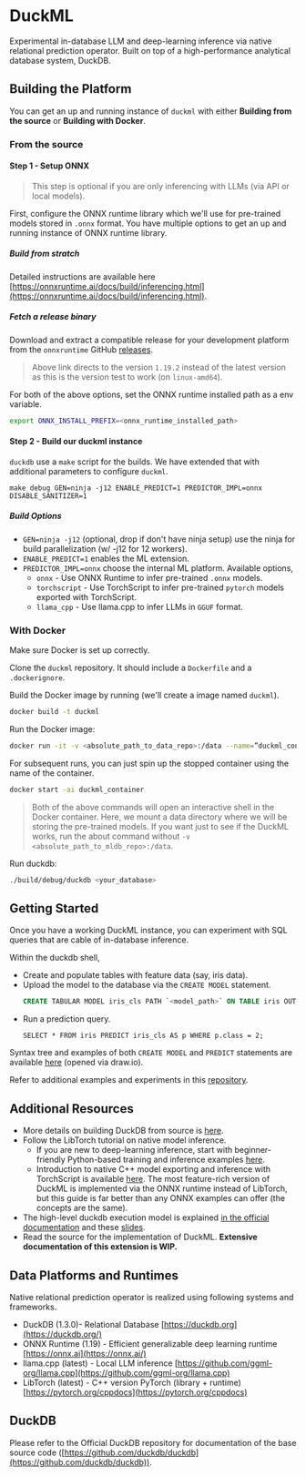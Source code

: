 # DuckML

Experimental in-database LLM and deep-learning inference via native relational prediction operator. Built on top of a high-performance analytical database system, DuckDB. 

##  Building the Platform

You can get an up and running instance of `duckml` with either **Building from the source** or **Building with Docker**. 

### From the source

#### Step 1 - Setup ONNX

> This step is optional if you are only inferencing with LLMs (via API or local models).

First, configure the ONNX runtime library which we'll use for pre-trained models stored in `.onnx` format. You have multiple options to get an up and running instance of ONNX runtime library.

##### Build from stratch

Detailed instructions are available here [https://onnxruntime.ai/docs/build/inferencing.html](https://onnxruntime.ai/docs/build/inferencing.html).

##### Fetch a release binary

Download and extract a compatible release for your development platform from the `onnxruntime` GitHub [releases](https://github.com/microsoft/onnxruntime/releases/tag/v1.19.2).  

> Above link directs to the version `1.19.2` instead of the latest version as this is the version test to work (on `linux-amd64`).

For both of the above options, set the ONNX runtime installed path as a env variable.

```bash
export ONNX_INSTALL_PREFIX=<onnx_runtime_installed_path>
```

#### Step 2 - Build our duckml instance

`duckdb` use a `make` script for the builds. We have extended that with additional parameters to configure `duckml`.

```
make debug GEN=ninja -j12 ENABLE_PREDICT=1 PREDICTOR_IMPL=onnx DISABLE_SANITIZER=1
```

##### Build Options

- `GEN=ninja -j12` (optional, drop if don't have ninja setup) use the ninja for build parallelization (w/ -j12 for 12 workers).
- `ENABLE_PREDICT=1` enables the ML extension.
- `PREDICTOR_IMPL=onnx` choose the internal ML platform. Available options,
  -  `onnx` - Use ONNX Runtime to infer pre-trained `.onnx` models.
  -  `torchscript` - Use TorchScript to infer pre-trained `pytorch` models exported with TorchScript.
  -  `llama_cpp` - Use llama.cpp to infer LLMs in `GGUF` format.

### With Docker

Make sure Docker is set up correctly.

Clone the `duckml` repository. It should include a `Dockerfile` and a `.dockerignore`.

Build the Docker image by running (we'll create a image named `duckml`).

```bash
docker build -t duckml
```

Run the Docker image:

```bash
docker run -it -v <absolute_path_to_data_repo>:/data --name=”duckml_container” duckml /bin/bash
```

For subsequent runs, you can just spin up the stopped container using the name of the container.

```bash
docker start -ai duckml_container
```

> Both of the above commands will open an interactive shell in the Docker container. Here, we mount a data directory where we will be storing the pre-trained models. If you want just to see if the DuckML works, run the about command without `-v <absolute_path_to_mldb_repo>:/data`.

Run duckdb:
```bash
./build/debug/duckdb <your_database>
```

## Getting Started

Once you have a working DuckML instance, you can experiment with SQL queries that are cable of in-database inference.

Within the duckdb shell,

- Create and populate tables with feature data (say, iris data).
-  Upload the model to the database via the `CREATE MODEL` statement.
	 ```sql
	 CREATE TABULAR MODEL iris_cls PATH `<model_path>` ON TABLE iris OUTPUT (class INTEGER); 
	 ```
-  Run a prediction query.
	```
	SELECT * FROM iris PREDICT iris_cls AS p WHERE p.class = 2;
	```

Syntax tree and examples of both `CREATE MODEL` and `PREDICT` statements are available [here](https://drive.google.com/file/d/1j1qS_mJbFlXFbnh4ZLTtmB_KPRfZKG3u/view?usp=sharing) (opened via draw.io). 

Refer to additional examples and experiments in this [repository](https://github.com/ThatUdeshUK/mldb).

## Additional Resources

- More details on building DuckDB from source is [here](https://duckdb.org/docs/stable/dev/building/overview).
- Follow the LibTorch tutorial on native model inference.
	- If you are new to deep-learning inference, start with beginner-friendly Python-based training and inference examples [here](https://pytorch.org/tutorials/beginner/basics/quickstart_tutorial.html).
	- Introduction to native C++ model exporting and inference with TorchScript is available [here](https://pytorch.org/tutorials/advanced/cpp_export.html). The most feature-rich version of DuckML is implemented via the ONNX runtime instead of LibTorch, but this guide is far better than any ONNX examples can offer (the concepts are the same).
- The high-level duckdb execution model is explained [in the official documentation](https://duckdb.org/docs/internals/overview) and these [slides](https://15721.courses.cs.cmu.edu/spring2023/slides/22-duckdb.pdf).
- Read the source for the implementation of DuckML. **Extensive documentation of this extension is WIP.**

## Data Platforms and Runtimes

Native relational prediction operator is realized using following systems and frameworks.

- DuckDB (1.3.0)- Relational Database [https://duckdb.org](https://duckdb.org/)
- ONNX Runtime (1.19) - Efficient generalizable deep learning runtime [https://onnx.ai](https://onnx.ai/)
- llama.cpp (latest) - Local LLM inference  [https://github.com/ggml-org/llama.cpp](https://github.com/ggml-org/llama.cpp)
- LibTorch (latest) - C++ version PyTorch (library + runtime) [https://pytorch.org/cppdocs](https://pytorch.org/cppdocs)

## DuckDB

Please refer to the Official DuckDB repository for documentation of the base source code ([https://github.com/duckdb/duckdb](https://github.com/duckdb/duckdb)).
